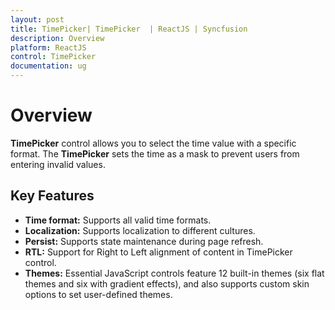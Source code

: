 ```yaml
---
layout: post
title: TimePicker| TimePicker  | ReactJS | Syncfusion
description: Overview
platform: ReactJS
control: TimePicker
documentation: ug
---
```


# Overview

**TimePicker** control allows you to select the time value with a specific format. The **TimePicker** sets the time as a mask to prevent users from entering invalid values.

## Key Features

* **Time format:** Supports all valid time formats.
* **Localization:** Supports localization to different cultures.
* **Persist:** Supports state maintenance during page refresh.
* **RTL:** Support for Right to Left alignment of content in TimePicker control.
* **Themes:** Essential JavaScript controls feature 12 built-in themes (six flat themes and six with gradient effects), and also supports custom skin options to set user-defined themes.





